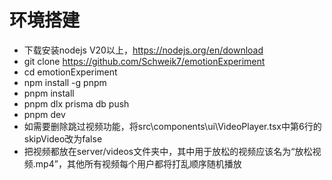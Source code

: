 # 环境搭建

- 下载安装nodejs V20以上，https://nodejs.org/en/download
- git clone https://github.com/Schweik7/emotionExperiment
- cd emotionExperiment
- npm install -g pnpm
- pnpm install
- pnpm dlx prisma db push
- pnpm dev
- 如需要删除跳过视频功能，将src\components\ui\VideoPlayer.tsx中第6行的skipVideo改为false
- 把视频都放在server/videos文件夹中，其中用于放松的视频应该名为“放松视频.mp4”，其他所有视频每个用户都将打乱顺序随机播放
